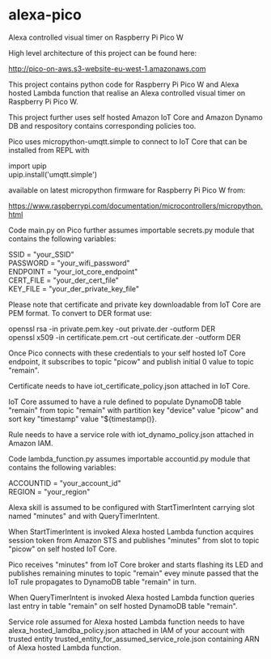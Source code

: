 # alexa-pico
Alexa controlled visual timer on Raspberry Pi Pico W

High level architecture of this project can be found here:

http://pico-on-aws.s3-website-eu-west-1.amazonaws.com

This project contains python code for Raspberry Pi Pico W and Alexa hosted Lambda function that realise an Alexa controlled visual timer on Raspberry Pi Pico W.

This project further uses self hosted Amazon IoT Core and Amazon Dynamo DB and respository contains corresponding policies too.

Pico uses micropython-umqtt.simple to connect to IoT Core that can be installed from REPL with

import upip  
upip.install('umqtt.simple')

available on latest micropython firmware for Raspberry Pi Pico W from: 

https://www.raspberrypi.com/documentation/microcontrollers/micropython.html

Code main.py on Pico further assumes importable secrets.py module that contains the following variables:

SSID = "your_SSID"  
PASSWORD = "your_wifi_password"  
ENDPOINT = "your_iot_core_endpoint"  
CERT_FILE = "your_der_cert_file"  
KEY_FILE = "your_der_private_key_file"  

Please note that certificate and private key downloadable from IoT Core are PEM format. To convert to DER format use:

openssl rsa -in private.pem.key -out private.der -outform DER  
openssl x509 -in certificate.pem.crt -out certificate.der -outform DER

Once Pico connects with these credentials to your self hosted IoT Core endpoint, it subscribes to topic "picow" and publish initial 0 value to topic "remain".

Certificate needs to have iot_certificate_policy.json attached in IoT Core.

IoT Core assumed to have a rule defined to populate DynamoDB table "remain" from topic "remain" with partition key "device" value "picow" and sort key "timestamp" value "${timestamp()}.

Rule needs to have a service role with iot_dynamo_policy.json attached in Amazon IAM.

Code lambda_function.py assumes importable accountid.py module that contains the following variables:

ACCOUNTID = "your_account_id"  
REGION = "your_region"

Alexa skill is assumed to be configured with StartTimerIntent carrying slot named "minutes" and with QueryTimerIntent.

When StartTimerIntent is invoked Alexa hosted Lambda function acquires session token from Amazon STS and publishes "minutes" from slot to topic "picow" on self hosted IoT Core.

Pico receives "minutes" from IoT Core broker and starts flashing its LED and publishes remaining minutes to topic "remain" evey minute passed that the IoT rule propagates to DynamoDB table "remain" in turn.

When QueryTimerIntent is invoked Alexa hosted Lambda function queries last entry in table "remain" on self hosted DynamoDB table "remain".

Service role assumed for Alexa hosted Lambda function needs to have alexa_hosted_lamdba_policy.json attached in IAM of your account with trusted entity trusted_entity_for_assumed_service_role.json containing ARN of Alexa hosted Lambda function.
